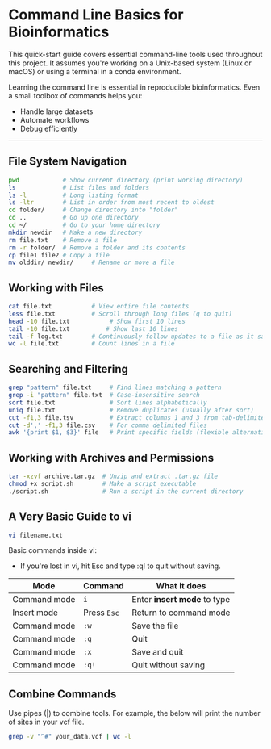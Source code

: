 # Command Line Basics for Bioinformatics

This quick-start guide covers essential command-line tools used throughout this project. It assumes you're working on a Unix-based system (Linux or macOS) or using a terminal in a conda environment.

Learning the command line is essential in reproducible bioinformatics. Even a small toolbox of commands helps you:
- Handle large datasets
- Automate workflows
- Debug efficiently

---

##  File System Navigation

```bash
pwd            # Show current directory (print working directory)
ls             # List files and folders
ls -l          # Long listing format
ls -ltr        # List in order from most recent to oldest
cd folder/     # Change directory into "folder"
cd ..          # Go up one directory
cd ~/          # Go to your home directory
mkdir newdir   # Make a new directory
rm file.txt    # Remove a file
rm -r folder/  # Remove a folder and its contents
cp file1 file2 # Copy a file
mv olddir/ newdir/     # Rename or move a file
```

## Working with Files

```bash
cat file.txt           # View entire file contents
less file.txt          # Scroll through long files (q to quit)
head -10 file.txt           # Show first 10 lines
tail -10 file.txt          # Show last 10 lines
tail -f log.txt        # Continuously follow updates to a file as it saves (great for logs)
wc -l file.txt         # Count lines in a file
```

## Searching and Filtering

```bash
grep "pattern" file.txt     # Find lines matching a pattern
grep -i "pattern" file.txt  # Case-insensitive search
sort file.txt               # Sort lines alphabetically
uniq file.txt               # Remove duplicates (usually after sort)
cut -f1,3 file.tsv          # Extract columns 1 and 3 from tab-delimited file
cut -d',' -f1,3 file.csv    # For comma delimited files
awk '{print $1, $3}' file   # Print specific fields (flexible alternative to cut)
```

## Working with Archives and Permissions

```bash
tar -xzvf archive.tar.gz  # Unzip and extract .tar.gz file
chmod +x script.sh        # Make a script executable
./script.sh               # Run a script in the current directory
```

## A Very Basic Guide to vi

```bash
vi filename.txt
```
Basic commands inside vi:
- If you're lost in vi, hit Esc and type :q! to quit without saving.

| Mode         | Command     | What it does                  |
| ------------ | ----------- | ----------------------------- |
| Command mode | `i`         | Enter **insert mode** to type |
| Insert mode  | Press `Esc` | Return to command mode        |
| Command mode | `:w`        | Save the file                 |
| Command mode | `:q`        | Quit                          |
| Command mode | `:x`       | Save and quit                 |
| Command mode | `:q!`       | Quit without saving           |

## Combine Commands

Use pipes (|) to combine tools. For example, the below will print the number of sites in your vcf file.
```bash
grep -v "^#" your_data.vcf | wc -l
```
